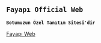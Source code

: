 **`Fayapı Official Web`**
- 
**`Botumuzun Özel Tanıtım Sitesi'dir`**

[Fayapı Web](https://fayapi.vercel.app/)
